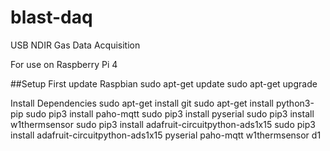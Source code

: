 # blast-daq
USB NDIR Gas Data Acquisition 

For use on Raspberry Pi 4

##Setup
First update Raspbian
sudo apt-get update
sudo apt-get upgrade

Install Dependencies
sudo apt-get install git
sudo apt-get install python3-pip
sudo pip3 install paho-mqtt
sudo pip3 install pyserial
sudo pip3 install w1thermsensor
sudo pip3 install adafruit-circuitpython-ads1x15
sudo pip3 install adafruit-circuitpython-ads1x15 pyserial paho-mqtt w1thermsensor
d1
